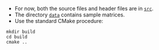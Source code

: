 * For now, both the source files and header files are in [`src`](src).
* The directory [`data`](data) contains sample matrices.
* Use the standard CMake procedure:
```
mkdir build
cd build
cmake ..
```